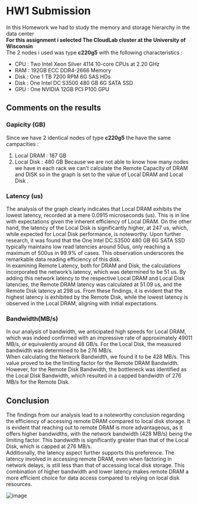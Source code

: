 # HW1 Submission
In this Homework we had to study the memory and storage hierarchy in the data center <br />
**For this assignment i selected The CloudLab cluster at the University of Wisconsin** <br />
The 2 nodes i used was type **c220g5** with the following characteristics :
  * CPU : Two Intel Xeon Silver 4114 10-core CPUs at 2.20 GHz
  * RAM : 192GB ECC DDR4-2666 Memory
  * Disk : One 1 TB 7200 RPM 6G SAS HDs
  * Disk : One Intel DC S3500 480 GB 6G SATA SSD
  * GPU : One NVIDIA 12GB PCI P100 GPU

## Comments on the results 

### Gapicity (GB)
Since we have 2 identical nodes of type **c220g5** the have the same campacities :
 1. Local DRAM : 187 GB
 2. Local Disk : 480 GB
Because we are not able to know how many nodes we have in each rack we can't calculate the Remote Capacity of DRAM and DISK so in the graph is set to the value of Local DRAM and Local Disk .

### Latency (us)
The analysis of the graph clearly indicates that Local DRAM exhibits the lowest latency, recorded at a mere 0.0915 microseconds (us). This is in line with expectations given the inherent efficiency of Local DRAM. On the other hand, the latency of the Local Disk is significantly higher, at 247 us, which, while expected for Local Disk performance, is noteworthy. Upon further research, it was found that the One Intel DC S3500 480 GB 6G SATA SSD typically maintains low read latencies around 50us, only reaching a maximum of 500us in 99.9% of cases. This observation underscores the remarkable data reading efficiency of this disk.<br />
In examining Remote Latency, both for DRAM and Disk, the calculations incorporated the network’s latency, which was determined to be 51 us. By adding this network latency to the respective Local DRAM and Local Disk latencies, the Remote DRAM latency was calculated at 51.09 us, and the Remote Disk latency at 298 us. From these findings, it is evident that the highest latency is exhibited by the Remote Disk, while the lowest latency is observed in the Local DRAM, aligning with initial expectations.

### Bandwidth(MB/s)
In our analysis of bandwidth, we anticipated high speeds for Local DRAM, which was indeed confirmed with an impressive rate of approximately 49011 MB/s, or equivalently around 48 GB/s. For the Local Disk, the measured bandwidth was determined to be 276 MB/s.<br />
When calculating the Network Bandwidth, we found it to be 428 MB/s. This value proved to be the limiting factor for the Remote DRAM Bandwidth. However, for the Remote Disk Bandwidth, the bottleneck was identified as the Local Disk Bandwidth, which resulted in a capped bandwidth of 276 MB/s for the Remote Disk.

## Conclusion
The findings from our analysis lead to a noteworthy conclusion regarding the efficiency of accessing remote DRAM compared to local disk storage. It is evident that reaching out to remote DRAM is more advantageous, as it offers higher bandwidths, with the network bandwidth (428 MB/s) being the limiting factor. This bandwidth is significantly greater than that of the Local Disk, which is capped at 276 MB/s.<br />
Additionally, the latency aspect further supports this preference. The latency involved in accessing remote DRAM, even when factoring in network delays, is still less than that of accessing local disk storage. This combination of higher bandwidth and lower latency makes remote DRAM a more efficient choice for data access compared to relying on local disk resources.


![image](https://github.com/ucy-cs452-sp24/hw1-GeorgeChorattas/hierarchy/measures_graph.png)












